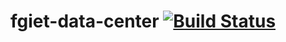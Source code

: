 # fgiet-data-center [![Build Status](https://travis-ci.org/rpsingh21/fgiet-data-center.svg?branch=master)](https://travis-ci.org/rpsingh21/fgiet-data-center)